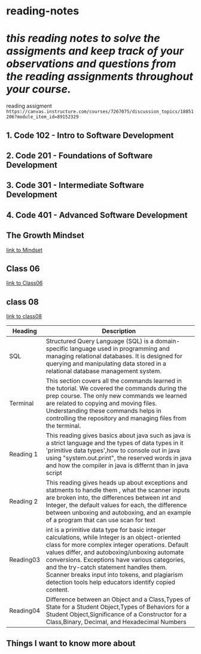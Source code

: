 # **reading-notes**

# *this reading notes to solve the assigments and  keep track of your observations and questions from the reading assignments throughout your course.*

reading assigment `https://canvas.instructure.com/courses/7267075/discussion_topics/18851206?module_item_id=89152329`

## 1.  Code 102 - Intro to Software Development
## 2.  Code 201 - Foundations of Software Development
## 3. Code 301 - Intermediate Software Development
## 4. Code 401 - Advanced Software Development
## The Growth Mindset
[link to Mindset](./READMEMindset.md)
## Class 06

[link to Class06](./class06.md)

## class 08

[link to class08](./DRY.md)





| Heading  | Description                                                                                                  |
|----------|--------------------------------------------------------------------------------------------------------------|
| SQL      | Structured Query Language (SQL) is a domain-specific language used in programming and managing relational databases. It is designed for querying and manipulating data stored in a relational database management system. |
| Terminal | This section covers all the commands learned in the tutorial. We covered the commands during the prep course. The only new commands we learned are related to copying and moving files. Understanding these commands helps in controlling the repository and managing files from the terminal. |
Reading 1 | This reading gives basics about java such as java is a strict language and the types of data types in it 'primitive data types',how to console out in java using "system.out.print", the reserved words in java and how the compiler in java is differnt than in java script|
Reading 2 | This reading gives heads up about exceptions and statments to handle them , what the scanner inputs are broken into, the differences between int and Integer, the default values for each, the difference between unboxing and autoboxing, and an example of a program that can use scan for text|
Reading03 | int is a primitive data type for basic integer calculations, while Integer is an object-oriented class for more complex integer operations. Default values differ, and autoboxing/unboxing automate conversions. Exceptions have various categories, and the try-catch statement handles them. Scanner breaks input into tokens, and plagiarism detection tools help educators identify copied content.|
Reading04 |  Difference between an Object and a Class,Types of State for a Student Object,Types of Behaviors for a Student Object,Significance of a Constructor for a Class,Binary, Decimal, and Hexadecimal Numbers|








## Things I want to know more about 



